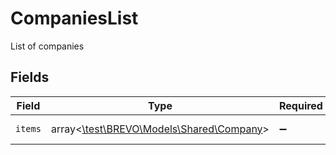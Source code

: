 # CompaniesList

List of companies


## Fields

| Field                                                                      | Type                                                                       | Required                                                                   | Description                                                                |
| -------------------------------------------------------------------------- | -------------------------------------------------------------------------- | -------------------------------------------------------------------------- | -------------------------------------------------------------------------- |
| `items`                                                                    | array<[\test\BREVO\Models\Shared\Company](../../Models/Shared/Company.md)> | :heavy_minus_sign:                                                         | List of compaies                                                           |